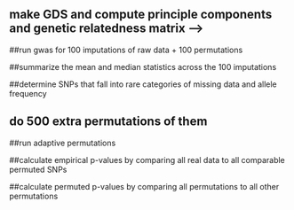 ## make GDS and compute principle components and genetic relatedness matrix --> 


##run gwas for 100 imputations of raw data + 100 permutations

##summarize the mean and median statistics across the 100 imputations


##determine SNPs that fall into rare categories of missing data and
  allele frequency

 ## do 500 extra permutations of them

##run adaptive permutations

##calculate empirical p-values by comparing all real data to all
comparable permuted SNPs

##calculate permuted p-values by comparing all permutations to all
  other permutations

